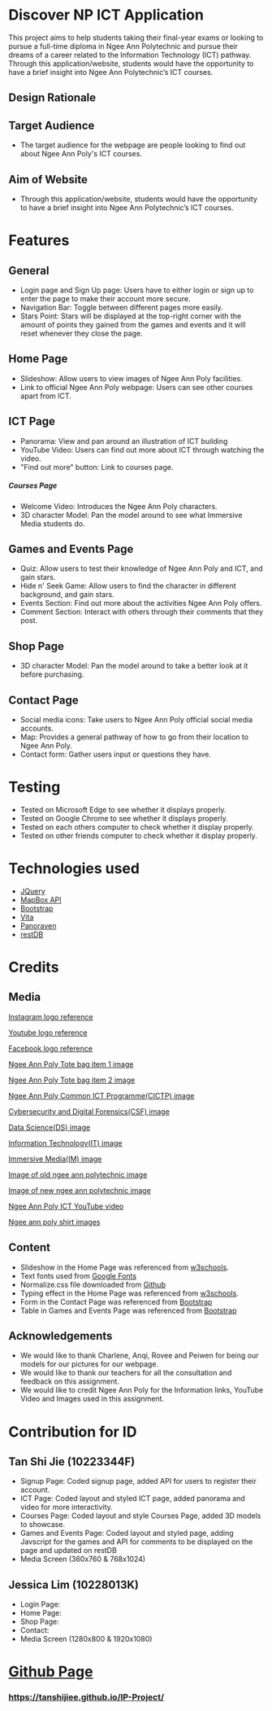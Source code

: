 # Discover NP ICT Application
This project aims to help students taking their final-year exams or looking to pursue a full-time diploma in Ngee Ann Polytechnic and pursue their dreams of a career related to the Information Technology (ICT) pathway. Through this application/website, students would have the opportunity to have a brief insight into Ngee Ann Polytechnic’s ICT courses.
## Design Rationale

## Target Audience
* The target audience for the webpage are people looking to find out about Ngee Ann Poly's ICT courses.
## Aim of Website
* Through this application/website, students would have the opportunity to have a brief insight into Ngee Ann Polytechnic’s ICT courses.

# Features
## General
- Login page and Sign Up page: Users have to either login or sign up to enter the page to make their account more secure.
- Navigation Bar: Toggle between different pages more easily.
- Stars Point: Stars will be displayed at the top-right corner with the amount of points they gained from the games and events and it will reset whenever they close the page.

## Home Page
- Slideshow: Allow users to view images of Ngee Ann Poly facilities.
- Link to official Ngee Ann Poly webpage: Users can see other courses apart from ICT.

## ICT Page
- Panorama: View and pan around an illustration of ICT building
- YouTube Video: Users can find out more about ICT through watching the video.
- "Find out more" button: Link to courses page.

##### Courses Page
- Welcome Video: Introduces the Ngee Ann Poly characters.
- 3D character Model: Pan the model around to see what Immersive Media students do.

## Games and Events Page
- Quiz: Allow users to test their knowledge of Ngee Ann Poly and ICT, and gain stars.
- Hide n' Seek Game: Allow users to find the character in different background, and gain stars.
- Events Section: Find out more about the activities Ngee Ann Poly offers.
- Comment Section: Interact with others through their comments that they post.

## Shop Page
- 3D character Model: Pan the model around to take a better look at it before purchasing.

## Contact Page
- Social media icons: Take users to Ngee Ann Poly official social media accounts.
- Map: Provides a general pathway of how to go from their location to Ngee Ann Poly.
- Contact form: Gather users input or questions they have.

# Testing
- Tested on Microsoft Edge to see whether it displays properly.
- Tested on Google Chrome to see whether it displays properly.
- Tested on each others computer to check whether it display properly.
- Tested on other friends computer to check whether it display properly.

# Technologies used
- [JQuery](https://jquery.com)
- [MapBox API](https://docs.mapbox.com/help/tutorials/getting-started-directions-api/)
- [Bootstrap](https://cdn.jsdelivr.net/npm/bootstrap@4.5.3/dist/css/bootstrap.min.css)
- [Vita](https://cdn.jsdelivr.net/npm/bootstrap@4.5.3/dist/css/bootstrap.min.css)
- [Panoraven](https://panoraven.com/en/share-360-photo)
- [restDB](https://restdb.io/)

# Credits
## Media
[Instagram logo reference](https://wallpaperaccess.com/full/1112307.jpg)

[Youtube logo reference](https://upload.wikimedia.org/wikipedia/commons/thumb/0/09/YouTube_full-color_icon_%282017%29.svg/2560px-YouTube_full-color_icon_%282017%29.svg.png)

[Facebook logo reference](https://upload.wikimedia.org/wikipedia/commons/thumb/b/b8/2021_Facebook_icon.svg/640px-2021_Facebook_icon.svg.png)

[Ngee Ann Poly Tote bag item 1 image](https://vivopress.com.sg/wp-content/uploads/2020/04/A4-Canvas-Bag_Ngee-Ann-Poly-2-600x600.jpg)

[Ngee Ann Poly Tote bag item 2 image](https://storage.googleapis.com/eezee-product-images/custom-a4-canvas-tote-bag-printing-singapore-yn8y_600.jpg)

[Ngee Ann Poly Common ICT Programme(CICTP) image](https://www.np.edu.sg/ict/PublishingImages/Pages/accountancy/ICT_Course_CICTP.jpg)

[Cybersecurity and Digital Forensics(CSF) image](https://www.np.edu.sg/ict/PublishingImages/Pages/accountancy/is_banner.jpg)

[Data Science(DS) image](https://www.np.edu.sg/ict/PublishingImages/Pages/accountancy/fi_banner.jpg)

[Information Technology(IT) image](https://www.np.edu.sg/ict/PublishingImages/Pages/accountancy/3d_banner.jpg)

[Immersive Media(IM) image](https://www.np.edu.sg/ict/PublishingImages/Course/IM-Header-Image.jpg)

[Image of old ngee ann polytechnic image](https://www.adb.org/sites/default/files/styles/full_width/public/multimedia-feature/ngee-ann-polytechnic-before.jpg?itok=Ma4EPBSP)

[Image of new ngee ann polytechnic image](https://scontent.fsin8-1.fna.fbcdn.net/v/t1.6435-9/p180x540/162275058_10158629954334219_686432234409864079_n.jpg?_nc_cat=109&ccb=1-5&_nc_sid=8631f5&_nc_ohc=V6emgcJ7mp4AX8jsUap&_nc_ht=scontent.fsin8-1.fna&oh=00_AT-6fZhhVfW0VS0M_lSvzB8cHn57jRA6XZYHuusmodOTOg&oe=62185775)

[Ngee Ann Poly ICT YouTube video](https://youtu.be/9WLK58uFkHU)

[Ngee ann poly shirt images](https://www.instagram.com/ngeeannshop/?hl=en)


## Content
* Slideshow in the Home Page was referenced from [w3schools](https://www.w3schools.com/howto/howto_js_slideshow.asp).
* Text fonts used from [Google Fonts](https://fonts.google.com/)
* Normalize.css file downloaded from [Github](https://necolas.github.io/normalize.css/)
* Typing effect in the Home Page was referenced from [w3schools](https://www.sitepoint.com/css-typewriter-effect/).
* Form in the Contact Page was referenced from [Bootstrap](https://getbootstrap.com/docs/4.0/components/forms/) 
* Table in Games and Events Page was referenced from [Bootstrap](https://getbootstrap.com/docs/4.1/content/tables/)

## Acknowledgements
* We would like to thank Charlene, Anqi, Rovee and Peiwen for being our models for our pictures for our webpage.
* We would like to thank our teachers for all the consultation and feedback on this assignment.
* We would like to credit Ngee Ann Poly for the Information links, YouTube Video and Images used in this assignment.

# Contribution for ID
## Tan Shi Jie (10223344F)
- Signup Page: Coded signup page, added API for users to register their account.
- ICT Page: Coded layout and styled ICT page, added panorama and video for more interactivity.
- Courses Page: Coded layout and style Courses Page, added 3D models to showcase. 
- Games and Events Page: Coded layout and styled page, adding Javscript for the games and API for comments to be displayed on the page and updated on restDB
- Media Screen (360x760 & 768x1024)
## Jessica Lim (10228013K)
- Login Page: 
- Home Page:
- Shop Page:
- Contact:
- Media Screen (1280x800 & 1920x1080)

# [Github Page](https://tanshijiee.github.io/IP-Project/)
### https://tanshijiee.github.io/IP-Project/
